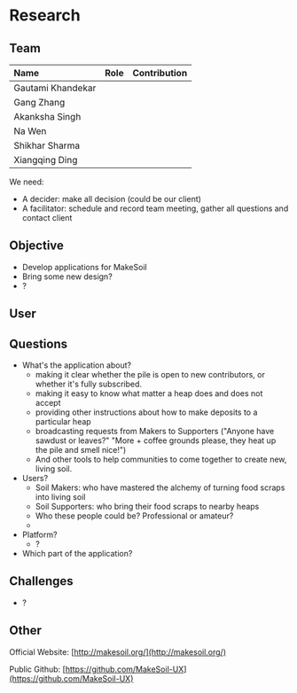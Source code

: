 # Research #

## Team ##

| Name                 	| Role		    | Contribution |
| :---                 	| :---         	| :---         |
| Gautami Khandekar	   	|	|	|
| Gang Zhang		   	|	|	|
| Akanksha Singh	   	|	|	|
| Na Wen				| 	|	|
| Shikhar Sharma   		|	|	|
| Xiangqing Ding		|	|	|

We need:

+  A decider: make all decision (could be our client)
+  A facilitator: schedule and record team meeting, gather all questions and contact client
 

## Objective ##

+ Develop applications for MakeSoil
+ Bring some new design?
+ ?

## User ##



## Questions ##

+ What's the application about?
	+ making it clear whether the pile is open to new contributors, or whether it's fully subscribed.
	+ making it easy to know what matter a heap does and does not accept
	+ providing other instructions about how to make deposits to a particular heap
	+ broadcasting requests from Makers to Supporters ("Anyone have sawdust or leaves?" "More + coffee grounds please, they heat up the pile and smell nice!")
	+ And other tools to help communities to come together to create new, living soil.
+ Users?
	+ Soil Makers: who have mastered the alchemy of turning food scraps into living soil
	+ Soil Supporters: who bring their food scraps to nearby heaps
	+ Who these people could be? Professional or amateur?
	+ 
+ Platform?
	+ ?
+ Which part of the application?

## Challenges ##

+ ?

## Other ##

Official Website: [http://makesoil.org/](http://makesoil.org/)

Public Github: [https://github.com/MakeSoil-UX](https://github.com/MakeSoil-UX)


